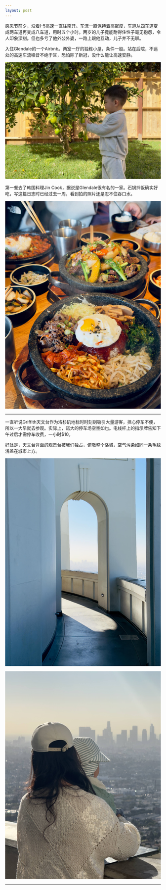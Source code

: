 ```yaml
---
layout: post
---
```


感恩节前夕，沿着I-5高速一直往南开。车流一直保持着高密度，车道从四车道变成两车道再变成八车道，用时五个小时。两岁的儿子竟能耐得住性子毫无抱怨，令人印象深刻。但也多亏了他外公外婆，一路上跟他互动，儿子并不无聊。

入住Glendale的一个Airbnb。两室一厅的独栋小屋，条件一般。站在后院，不远处的高速车流噪音不绝于耳，恐怕除了新冠，没什么能让高速安静。

![](https://raw.githubusercontent.com/fuermosi777/bbb/master/images/2023/IMG_2664.jpeg)

第一餐去了韩国料理Jin Cook，据说是Glendale很有名的一家。石锅拌饭确实好吃，写这篇日志时已经过去一周，看到拍的照片还是忍不住吞口水。

![](https://raw.githubusercontent.com/fuermosi777/bbb/master/images/2023/IMG_2632.jpeg)

---

一直听说Griffith天文台作为洛杉矶地标时时刻刻吸引大量游客，担心停车不便，所以一大早就去参观。实际上，诺大的停车场空空如也。电线杆上的指示牌告知下午过后才需停车收费，一小时$10。

好处是，天文台背面的观景台被我们独占，俯瞰整个洛城，空气污染如同一条毛毯浅盖在城市上方。

![](https://raw.githubusercontent.com/fuermosi777/bbb/master/images/2023/IMG_2646.jpeg)

![](https://raw.githubusercontent.com/fuermosi777/bbb/master/images/2023/IMG_2647.jpeg)

---

